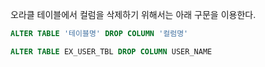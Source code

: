 오라클 테이블에서 컬럼을 삭제하기 위해서는 아래 구문을 이용한다.

```sql
ALTER TABLE '테이블명' DROP COLUMN '컬럼명'

ALTER TABLE EX_USER_TBL DROP COLUMN USER_NAME
```


